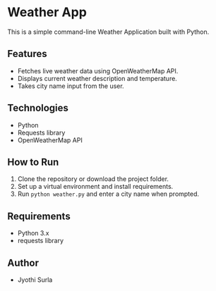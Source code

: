 # Weather App

This is a simple command-line Weather Application built with Python.

## Features
- Fetches live weather data using OpenWeatherMap API.
- Displays current weather description and temperature.
- Takes city name input from the user.

## Technologies
- Python
- Requests library
- OpenWeatherMap API

## How to Run
1. Clone the repository or download the project folder.
2. Set up a virtual environment and install requirements.
3. Run `python weather.py` and enter a city name when prompted.

## Requirements
- Python 3.x
- requests library

## Author
- Jyothi Surla
